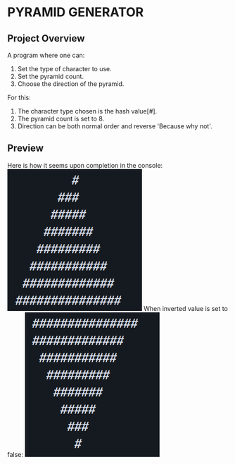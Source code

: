 # PYRAMID GENERATOR
## Project Overview
A program where one can:
 1. Set the type of character to use.
 2. Set the pyramid count.
 3. Choose the direction of the pyramid.
   
For this:
 1. The character type chosen is the hash value[#].
 2. The pyramid count is set to 8.
 3. Direction can be both normal order and reverse 'Because why not'.
## Preview
Here is how it seems upon completion in the console:
![Generated Pyramid](/Pyramid_Generator/images/Screenshot-40.png)
When inverted value is set to false:
![Inverted Pyramid](/Pyramid_Generator/images/Screenshot-43.png)


